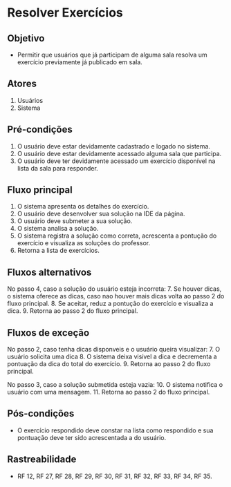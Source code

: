 # Resolver Exercícios

## Objetivo
* Permitir que usuários que já participam de alguma sala resolva um exercício previamente já publicado em sala.

## Atores
1. Usuários
2. Sistema

## Pré-condições
1. O usuário deve estar devidamente cadastrado e logado no sistema.
2. O usuário deve estar devidamente acessado alguma sala que participa.
3. O usuário deve ter devidamente acessado um exercício disponível na lista da sala para responder.

## Fluxo principal
1. O sistema apresenta os detalhes do exercício.
2. O usuário deve desenvolver sua solução na IDE da página.
3. O usuário deve submeter a sua solução.
4. O sistema analisa a solução.
5. O sistema registra a solução como correta, acrescenta a pontução do exercício e visualiza as soluções do professor.
6. Retorna a lista de exercícios.

## Fluxos alternativos
No passo 4, caso a solução do usuário esteja incorreta:
7. Se houver dicas, o sistema oferece as dicas, caso nao houver mais dicas volta ao passo 2 do fluxo principal.
8. Se aceitar, reduz a pontução do exercício e visualiza a dica.
9. Retorna ao passo 2 do fluxo principal.

## Fluxos de exceção
No passo 2, caso tenha dicas disponveis e o usuário queira visualizar:
7. O usuário solicita uma dica
8. O sistema deixa visível a dica e decrementa a pontuação da dica do total do exercício.
9. Retorna ao passo 2 do fluxo principal.

No passo 3, caso a solução submetida esteja vazia:
10. O sistema notifica o usuário com uma mensagem.
11. Retorna ao passo 2 do fluxo principal.

## Pós-condições
* O exercício respondido deve constar na lista como respondido e sua pontuação deve ter sido acrescentada a do usuário.

## Rastreabilidade
* RF 12, RF 27, RF 28, RF 29, RF 30, RF 31, RF 32, RF 33, RF 34, RF 35.
